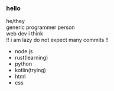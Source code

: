 ### hello
he/they  
generic programmer person  
web dev i think  
!! i am lazy do not expect many commits !! 
- node.js
- rust(learning)
- python
- kotlin(trying)
- html
- css
